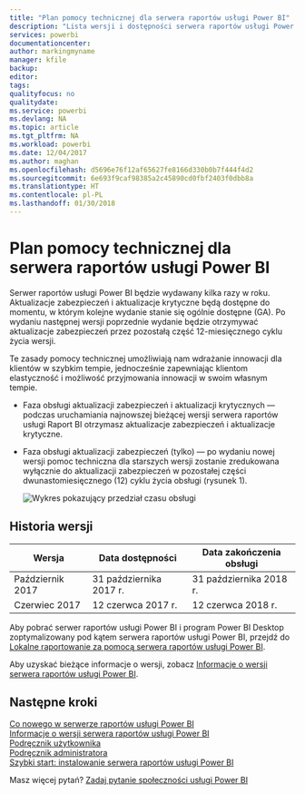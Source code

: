 ```yaml
---
title: "Plan pomocy technicznej dla serwera raportów usługi Power BI"
description: "Lista wersji i dostępności serwera raportów usługi Power BI."
services: powerbi
documentationcenter: 
author: markingmyname
manager: kfile
backup: 
editor: 
tags: 
qualityfocus: no
qualitydate: 
ms.service: powerbi
ms.devlang: NA
ms.topic: article
ms.tgt_pltfrm: NA
ms.workload: powerbi
ms.date: 12/04/2017
ms.author: maghan
ms.openlocfilehash: d5696e76f12af65627fe8166d330b0b7f444f4d2
ms.sourcegitcommit: 6e693f9caf98385a2c45890cd0fbf2403f0dbb8a
ms.translationtype: HT
ms.contentlocale: pl-PL
ms.lasthandoff: 01/30/2018
---
```

# <a name="support-timeline-for-power-bi-report-server"></a>Plan pomocy technicznej dla serwera raportów usługi Power BI
Serwer raportów usługi Power BI będzie wydawany kilka razy w roku. Aktualizacje zabezpieczeń i aktualizacje krytyczne będą dostępne do momentu, w którym kolejne wydanie stanie się ogólnie dostępne (GA). Po wydaniu następnej wersji poprzednie wydanie będzie otrzymywać aktualizacje zabezpieczeń przez pozostałą część 12-miesięcznego cyklu życia wersji.

Te zasady pomocy technicznej umożliwiają nam wdrażanie innowacji dla klientów w szybkim tempie, jednocześnie zapewniając klientom elastyczność i możliwość przyjmowania innowacji w swoim własnym tempie.

* Faza obsługi aktualizacji zabezpieczeń i aktualizacji krytycznych — podczas uruchamiania najnowszej bieżącej wersji serwera raportów usługi Raport BI otrzymasz aktualizacje zabezpieczeń i aktualizacje krytyczne.
* Faza obsługi aktualizacji zabezpieczeń (tylko) — po wydaniu nowej wersji pomoc techniczna dla starszych wersji zostanie zredukowana wyłącznie do aktualizacji zabezpieczeń w pozostałej części dwunastomiesięcznego (12) cyklu życia obsługi (rysunek 1).

    ![Wykres pokazujący przedział czasu obsługi](media/support-timeline/report-server-support-timeline.png)

## <a name="version-history"></a>Historia wersji
| **Wersja** | **Data dostępności** | **Data zakończenia obsługi** |
| --- | --- | --- |
| Październik 2017 |31 października 2017 r. |31 października 2018 r. |
| Czerwiec 2017 |12 czerwca 2017 r. |12 czerwca 2018 r. |

Aby pobrać serwer raportów usługi Power BI i program Power BI Desktop zoptymalizowany pod kątem serwera raportów usługi Power BI, przejdź do [Lokalne raportowanie za pomocą serwera raportów usługi Power BI](https://powerbi.microsoft.com/report-server/).

Aby uzyskać bieżące informacje o wersji, zobacz [Informacje o wersji serwera raportów usługi Power BI](release-notes.md).

## <a name="next-steps"></a>Następne kroki
[Co nowego w serwerze raportów usługi Power BI](whats-new.md)  
[Informacje o wersji serwera raportów usługi Power BI](release-notes.md)  
[Podręcznik użytkownika](user-handbook-overview.md)  
[Podręcznik administratora](admin-handbook-overview.md)  
[Szybki start: instalowanie serwera raportów usługi Power BI](quickstart-install-report-server.md)  

Masz więcej pytań? [Zadaj pytanie społeczności usługi Power BI](https://community.powerbi.com/)

